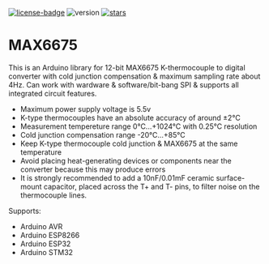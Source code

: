 [![license-badge][]][license] ![version] [![stars][]][stargazers]

# MAX6675
This is an Arduino library for 12-bit MAX6675 K-thermocouple to digital converter with cold junction compensation & maximum sampling rate about 4Hz. Can work with wardware & software/bit-bang SPI & supports all integrated circuit features.

- Maximum power supply voltage is 5.5v
- K-type thermocouples have an absolute accuracy of around ±2°C
- Measurement tempereture range 0°C...+1024°C with 0.25°C resolution
- Cold junction compensation range -20°C...+85°C
- Keep K-type thermocouple cold junction & MAX6675 at the same temperature
- Avoid placing heat-generating devices or components near the converter
  because this may produce errors
- It is strongly recommended to add a 10nF/0.01mF ceramic surface-mount capacitor, placed across
  the T+ and T- pins, to filter noise on the thermocouple lines.

Supports:

- Arduino AVR
- Arduino ESP8266
- Arduino ESP32
- Arduino STM32

[license]:       https://choosealicense.com/licenses/gpl-3.0/
[license-badge]: https://img.shields.io/aur/license/yaourt.svg
[version]:       https://img.shields.io/badge/Version-1.2.0-green.svg
[stars]:         https://img.shields.io/github/stars/enjoyneering/MAX6675.svg
[stargazers]:    https://github.com/enjoyneering/MAX6675/stargazers
